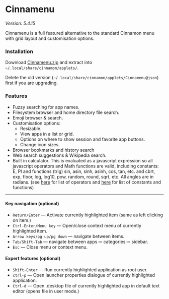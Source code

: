 Cinnamenu
========
_Version: 5.4.15_

Cinnamenu is a full featured alternative to the standard Cinnamon menu with grid layout and customisation options.


### Installation

Download [Cinnamenu.zip](https://github.com/fredcw/Cinnamenu/raw/main/Cinnamenu.zip) and extract into `~/.local/share/cinnamon/applets/`.

Delete the old version (`~/.local/share/cinnamon/applets/Cinnamenu@json`) first if you are upgrading.

### Features

 * Fuzzy searching for app names.
 * Filesystem browser and home directory file search.
 * Emoji browser & search.
 * Customisation options:
   * Resizable.
   * View apps in a list or grid.
   * Options on where to show session and favorite app buttons.
   * Change icon sizes.
 * Browser bookmarks and history search
 * Web search suggestions & Wikipedia search.
 * Built in calculator. This is evaluated as a javascript expression so all javascript operators and Math functions are valid, including constants: E, PI and functions (trig) sin, asin, sinh, asinh, cos, tan, etc. and cbrt, exp, floor, log, log10, pow, random, round, sqrt, etc. All angles are in radians. (see [here](https://developer.mozilla.org/en-US/docs/Web/JavaScript/Guide/Expressions_and_Operators) for list of operators and [here](https://developer.mozilla.org/en-US/docs/Web/JavaScript/Reference/Global_Objects/Math) for list of constants and functions)


----

#### Key navigation (optional)
 * `Return/Enter` — Activate currently highlighted item (same as left clicking on item.)
 * `Ctrl-Enter/Menu key` — Open/close context menu of currently highlighted item.
 * `Arrow keys/pg up/pg down` — navigate between items.
 * `Tab/Shift-Tab` — navigate between apps ⇨ categories ⇨ sidebar.
 * `Esc` — Close menu or context menu.

#### Expert features (optional)
 * `Shift-Enter` — Run currently highlighted application as root user.
 * `ctrl-p` — Open launcher properties dialogue of currently highlighted application.
 * `Ctrl-d` — Open .desktop file of currently highlighted app in default text editor (opens file in user mode.)
